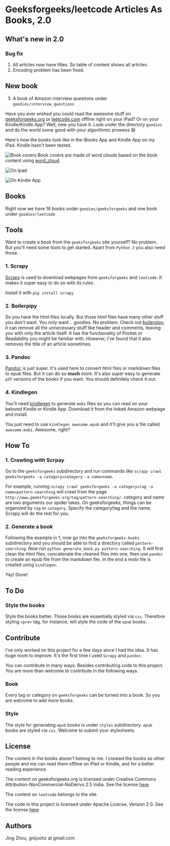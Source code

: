 # Geeksforgeeks/leetcode Articles As Books, 2.0


## What's new in 2.0

### Bug fix

1. All articles now have titles. So table of content shows all articles.
2. Encoding problem has been fixed.

## New book

3. A book of Amazon interview questions under `goodies/interview_questions`



Have you ever wished you could read the awesome stuff on [geeksforgeeks.org][1] or [leetcode.com](http://leetcode.com/) offline right on your
iPad? Or on your Kindle/Kindle App? Well, now you have it. Look under the directory `goodies` and do the world some good with your algorithmic prowess 😄

Here's how the books look like in the iBooks App and Kindle App on my iPad. Kindle hasn't been tested.

![Book covers](https://s-media-cache-ak0.pinimg.com/originals/25/15/f5/2515f556de2b199d4af8a8aacdebc7c3.jpg)
Book covers are made of word clouds based on the book content using [word_cloud](https://github.com/amueller/word_cloud)  

![On Ipad](https://s-media-cache-ak0.pinimg.com/originals/1d/28/d3/1d28d3e3148d2c91d22e837ace64c0ce.jpg)

![On Kindle App](https://s-media-cache-ak0.pinimg.com/originals/2b/86/53/2b8653eff7aaa191a80263de32c29651.jpg)

## Books

Right now we have 16 books under `goodies/geeksforgeeks` and one book under `goodies/leetcode`

## Tools

Want to create a book from the `geeksforgeeks` site yourself? No problem. But you'll need some tools to get started. Apart from `Python 2` you also need those.


### 1. Scrapy

[Scrapy][2] is used to download webpages from `geeksforgeeks` and `leetcode`. It makes it super easy to do so with its rules.

Install it with `pip install scrapy`

### 2. Boilerpipy

So you have the html files locally. But those html files have many other stuff you don't want. You only want... goodies.
No problem. Check out [boilerpipy][6], it can remove all the unnecessary stuff like header and comments, leaving you with only the article itself. It has the functionality of Pocket or Readability you might be familiar with. However, I've found that it also removes the title of an article sometimes.


### 3. Pandoc

[Pandoc][3] is just super. It's used here to convert html files or markdown files to epub files. But it can do so **much** more. It's also super easy to generate `pdf` versions of the books if you want. You should definitely check it out.

### 4. Kindlegen

You'll need [kindlegen][4] to generate `mobi` files so you can read on your beloved Kindle or Kindle App. Download it from the linked Amazon webpage and install.

You just need to use `kindlegen awesome.epub` and it'll give you a file called `awesome.mobi`. Awesome, right?

## How To

### 1. Crawling with Scrpay
Go to the `geeksforgeeks` subdirectory and run commands *like* `scrapy crawl geeksforgeeks -a category=category -a name=name`.

For example, running `scrapy crawl geeksforgeeks -a category=tag -a name=pattern-searching` will crawl from the page `http://www.geeksforgeeks.org/tag/pattern-searching/`. category and name are two arguments our spider takes. On geeksforgeeks, things can be organized by `tag` or `category`. Specify the category/tag and the name, Scrapy will do the rest for you.


### 2. Generate a book  

Following the example in 1, now go into the `geeksforgeeks-books` subdirectory and you should be able to find a directory called `pattern-searching`. Now run `python generate_book.py pattern-searching`. It will first clean the html files, concatenate the cleaned files into one, then use `pandoc` to create an epub file from the markdown file. In the end a mobi file is created using `kindlegen`.

Yay! Done!

## To Do

### Style the books

Style the books better. Those books are essentially styled via `css`. Therefore styling `<pre>` tag, for instance, will style the code of the `epub` books.

## Contribute

I've only worked on this project for a few days since I had the idea. It has huge room to improve. It's the first time I used `Scrapy` and `pandoc`.  

You can contribute in many ways. Besides contributing code to this project. You are more than welcome to contribute in the following ways.

### Book

Every tag or category on `geeksforgeeks` can be turned into a book. So you are welcome to add more books.

### Style

The style for generating `epub` books is under `styles` subdirectory. `epub` books are styled via `css`. Welcome to submit your stylesheets.

## License

The content in the books *doesn't* belong to me. I created the books so other people and me can read them offline on iPad or Kindle, and for a better reading experience.

The content on geeksforgeeks.org is licensed under Creative Commons
Attribution-NonCommercial-NoDerivs 2.5 India. See the license [here][7]

The content on `leetcode` belongs to the site.

The code in this project is licensed under Apache License, Version 2.0. See the
license [here][8]

## Authors

Jing Zhou, gnijuohz at gmail.com


[1]:http://www.geeksforgeeks.org/
[2]:http://scrapy.org/
[3]:http://johnmacfarlane.net/pandoc/
[4]:http://www.amazon.com/gp/feature.html?docId=1000765211
[5]:https://github.com/gnijuohz/boilerpipy
[6]:https://github.com/harshavardhana/boilerpipy
[7]:http://creativecommons.org/licenses/by-nc-nd/2.5/in/deed.en_US
[8]:http://www.apache.org/licenses/LICENSE-2.0
